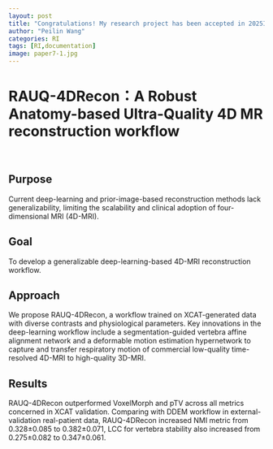 ```yaml
---
layout: post
title: "Congratulations! My research project has been accepted in 2025ISMRM Digital Poster Discussion on 17 May 2024"
author: "Peilin Wang"
categories: RI
tags: [RI,documentation]
image: paper7-1.jpg
---
```


# RAUQ-4DRecon：A Robust Anatomy-based Ultra-Quality 4D MR reconstruction workflow
<br/>

## Purpose
Current deep-learning and prior-image-based reconstruction methods lack generalizability, limiting the scalability and clinical adoption of four-dimensional MRI (4D-MRI).

## Goal 
To develop a generalizable deep-learning-based 4D-MRI reconstruction workflow.

## Approach
We propose RAUQ-4DRecon, a workflow trained on XCAT-generated data with diverse contrasts and physiological parameters. Key innovations in the deep-learning workflow include a segmentation-guided vertebra affine alignment network and a deformable motion estimation hypernetwork to capture and transfer respiratory motion of commercial low-quality time-resolved 4D-MRI to high-quality 3D-MRI.

## Results
RAUQ-4DRecon outperformed VoxelMorph and pTV across all metrics concerned in XCAT validation. Comparing with DDEM workflow in external-validation real-patient data, RAUQ-4DRecon increased NMI metric from 0.328±0.085 to 0.382±0.071, LCC for vertebra stability also increased from 0.275±0.082 to 0.347±0.061.
